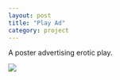 ```yaml
---
layout: post
title: "Play Ad"
category: project
---
```


A poster advertising erotic play.

<div class="text-above-none-below"><img src="/assets/media/sex_ad.png"></div>
